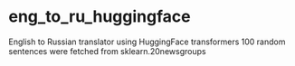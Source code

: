 # eng_to_ru_huggingface
English to Russian translator using HuggingFace transformers
100 random sentences were fetched from sklearn.20newsgroups
